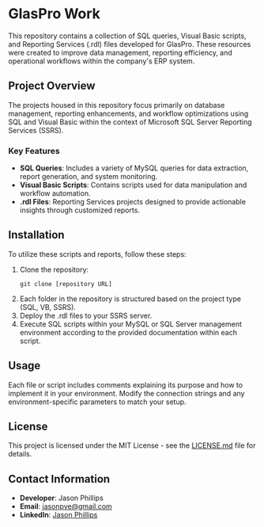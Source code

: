 # GlasPro Work
This repository contains a collection of SQL queries, Visual Basic scripts, and Reporting Services (.rdl) files developed for GlasPro. These resources were created to improve data management, reporting efficiency, and operational workflows within the company's ERP system.

## Project Overview
The projects housed in this repository focus primarily on database management, reporting enhancements, and workflow optimizations using SQL and Visual Basic within the context of Microsoft SQL Server Reporting Services (SSRS).

### Key Features
- **SQL Queries**: Includes a variety of MySQL queries for data extraction, report generation, and system monitoring.
- **Visual Basic Scripts**: Contains scripts used for data manipulation and workflow automation.
- **.rdl Files**: Reporting Services projects designed to provide actionable insights through customized reports.

## Installation
To utilize these scripts and reports, follow these steps:
1. Clone the repository:
   ```
   git clone [repository URL]
   ```
2. Each folder in the repository is structured based on the project type (SQL, VB, SSRS).
3. Deploy the .rdl files to your SSRS server.
4. Execute SQL scripts within your MySQL or SQL Server management environment according to the provided documentation within each script.

## Usage
Each file or script includes comments explaining its purpose and how to implement it in your environment. Modify the connection strings and any environment-specific parameters to match your setup.

## License
This project is licensed under the MIT License - see the [LICENSE.md](LICENSE.md) file for details.

## Contact Information
- **Developer**: Jason Phillips
- **Email**: jasonpve@gmail.com
- **LinkedIn**: [Jason Phillips](https://www.linkedin.com/in/jason-phillips47/)
